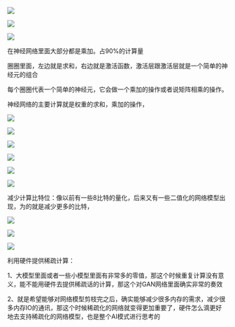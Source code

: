 ![](D:/download/youdaonote-pull-master/data/Technology/人工智能/ZOMI/17【AI芯片】AI计算体系/images/WEBRESOURCEf2ff879a3a2fc2b06c1994af490fd89aimage.png)

![](https://gitee.com/hxc8/images1/raw/master/img/202407172116988.jpg)

 

![](https://gitee.com/hxc8/images1/raw/master/img/202407172116171.jpg)

在神经网络里面大部分都是乘加。占90%的计算量

圈圈里面，左边就是求和，右边就是激活函数，激活层跟激活层就是一个简单的神经元的组合

每个圈圈代表一个简单的神经元，它会做一个乘加的操作或者说矩阵相乘的操作。

神经网络的主要计算就是权重的求和，乘加的操作，

![](https://gitee.com/hxc8/images1/raw/master/img/202407172116117.jpg)

![](D:/download/youdaonote-pull-master/data/Technology/人工智能/ZOMI/17【AI芯片】AI计算体系/images/WEBRESOURCE3ea4e09cb119f0db87c1aa7ca1d2d3b3image.png)

![](https://gitee.com/hxc8/images1/raw/master/img/202407172116707.jpg)

![](https://gitee.com/hxc8/images1/raw/master/img/202407172116786.jpg)

![](https://gitee.com/hxc8/images1/raw/master/img/202407172117785.jpg)

![](https://gitee.com/hxc8/images1/raw/master/img/202407172117856.jpg)

减少计算比特位：像以前有一些8比特的量化，后来又有一些二值化的网络模型出现，为的就是减少更多的比特，

![](https://gitee.com/hxc8/images1/raw/master/img/202407172117863.jpg)

![](https://gitee.com/hxc8/images1/raw/master/img/202407172117084.jpg)

![](https://gitee.com/hxc8/images1/raw/master/img/202407172117233.jpg)

利用硬件提供稀疏计算：

1、大模型里面或者一些小模型里面有非常多的零值，那这个时候重复计算没有意义，能不能用硬件去提供稀疏话的计算，那这个对GAN网络里面确实非常的奏效

2、就是希望能够对网络模型剪枝完之后，确实能够减少很多内存的需求，减少很多内存IO的通讯，那这个时候稀疏化的网络就变得更加重要了，硬件怎么滴更好地去支持稀疏化的网络模型，也是整个AI模式进行思考的